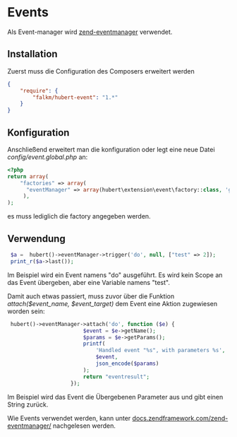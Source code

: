 # Events

Als Event-manager wird [zend-eventmanager](https://docs.zendframework.com/zend-eventmanager/) verwendet.

## Installation

Zuerst muss die Configuration des Composers erweitert werden
```json
{
    "require": {
        "falkm/hubert-event": "1.*"
    }
}
```

## Konfiguration

Anschließend erweitert man die konfiguration oder legt eine neue Datei _config/event.global.php_ an:
```php
<?php
return array(
    "factories" => array(
      "eventManager" => array(hubert\extension\event\factory::class, 'get')
     ),
);
```

es muss lediglich die factory angegeben werden.
## Verwendung

```php
 $a =  hubert()->eventManager->trigger('do', null, ["test" => 2]);
 print_r($a->last());
```
Im Beispiel wird ein Event namens "do" ausgeführt. 
Es wird kein Scope an das Event übergeben, aber eine Variable namens "test".


Damit auch etwas passiert, muss zuvor über die Funktion _attach($event\_name, $event\_target)_ dem Event eine Aktion zugewiesen worden sein:
```php
 hubert()->eventManager->attach('do', function ($e) {
                        $event = $e->getName();
                        $params = $e->getParams();
                        printf(
                            'Handled event "%s", with parameters %s',
                            $event,
                            json_encode($params)
                        );
                        return "eventresult";
                    });
```
Im Beispiel wird das Event die Übergebenen Parameter aus und gibt einen String zurück.

Wie Events verwendet werden, kann unter [docs.zendframework.com/zend-eventmanager/](https://docs.zendframework.com/zend-eventmanager/) nachgelesen werden.

